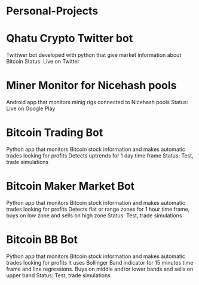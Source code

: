 # Personal-Projects
#
# Qhatu Crypto Twitter bot
Twittwer bot developed with python that give market information about Bitcoin
Status: Live on Twitter
#
# Miner Monitor for Nicehash pools
Android app that monitors minig rigs connected to Nicehash pools
Status: Live on Google Play
#
# Bitcoin Trading Bot 
Python app that monitors Bitcoin stock information and makes automatic trades looking for profits
Detects uptrends for 1 day time frame
Status: Test, trade simulations
#
# Bitcoin Maker Market Bot 
Python app that monitors Bitcoin stock information and makes automatic trades looking for profits
Detects flat or range zones for 1 hour time frame, buys on low zone and sells on high zone
Status: Test, trade simulations
#
# Bitcoin BB Bot 
Python app that monitors Bitcoin stock information and makes automatic trades looking for profits
It uses Bollinger Band indicator for 15 minutes time frame and line regressions. Buys on middle and/or lower bands and sells on upper band
Status: Test, trade simulations
#

